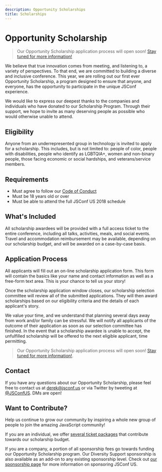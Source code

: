 ```yaml
---
description: Opportunity Scholarships
title: Scholarships
---
```


# Opportunity Scholarship

> Our Opportunity Scholarship application process will open soon! [Stay tuned for more information!](https://twitter.com/JSConfUS)

We believe that true innovation comes from meeting, and listening to, a variety of perspectives. To that end, we are committed to building a diverse and inclusive conference. This year, we are rolling out our first ever Opportunity Scholarship, a program designed to ensure that anyone, and everyone, has the opportunity to participate in the unique JSConf experience.

We would like to express our deepest thanks to the companies and individuals who have donated to our Scholarship Program. Through their support, we hope to invite as many deserving people as possible who would otherwise unable to attend.

## Eligibility

Anyone from an underrepresented group in technology is invited to apply for a scholarship. This includes, but is not limited to: people of color, people with disabilities, people who identify as LGBTQIA+, women and non-binary people, those facing economic or social hardships, and veterans/service members.

## Requirements

* Must agree to follow our [Code of Conduct](/code-of-conduct/)
* Must be 18 years old or over
* Must be able to attend the full JSConf US 2018 schedule

## What's Included

All scholarship awardees will be provided with a full access ticket to the entire conference, including all talks, activities, meals, and social events. Travel and accommodation reimbursement may be available, depending on our scholarship budget, and will be awarded on a case-by-case basis.

## Application Process

All applicants will fill out an on-line scholarship application form. This form will contain the basics like your name and contact information as well as a free-form text area. This is your chance to tell us your story!

Once the scholarship application window closes, our scholarship selection committee will review all of the submitted applications. They will then award scholarships based on our eligibility criteria and the details of each applicant's story.

We value your time, and we understand that planning several days away from work and/or family can be stressful. We will notify all applicants of the outcome of their application as soon as our selection committee has finished. In the event that a scholarship awardee is unable to accept, the unfulfilled scholarship will be offered to the next eligible applicant, time permitting.

> Our Opportunity Scholarship application process will open soon! [Stay tuned for more information!](https://twitter.com/JSConfUS).

## Contact

If you have any questions about our Opportunity Scholarship, please feel free to contact us at [derek@jsconf.us](mailto:derek@jsconf.us) or via Twitter by tweeting at [@JSConfUS](https://twitter.com/JSConfUS). DMs are open!

## Want to Contribute?

Help us continue to grow our community by inspiring a whole new group of people to join the amazing JavaScript community!

If you are an individual, we offer [several ticket packages](http://bit.ly/JSConfUS2018Tickets) that contribute towards our scholarship budget.

If you are a company, a portion of all sponsorship fees go towards funding our Opportunity Scholarship program. Our Diversity Support sponsorship is also available as an add-on to any existing sponsorship level. Check out [our sponsorship page](/sponsorship/) for more information on sponsoring JSConf US.
